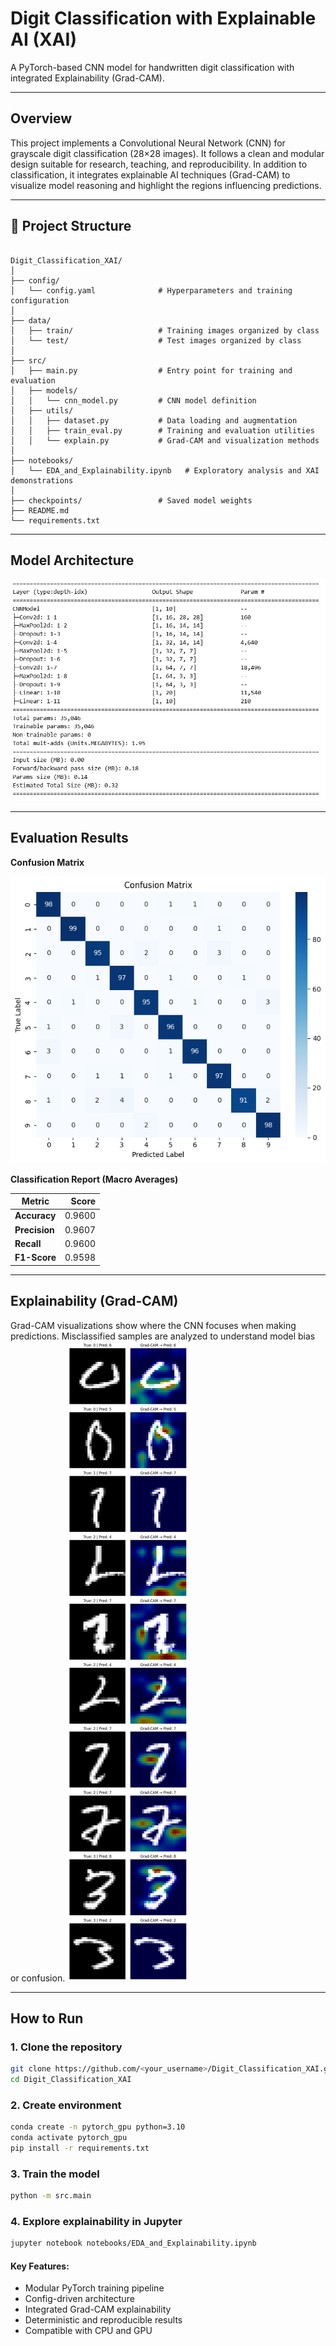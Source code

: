 # Digit Classification with Explainable AI (XAI)

A PyTorch-based CNN model for handwritten digit classification with integrated Explainability (Grad-CAM).

---

## Overview

This project implements a Convolutional Neural Network (CNN) for grayscale digit classification (28×28 images).
It follows a clean and modular design suitable for research, teaching, and reproducibility.
In addition to classification, it integrates explainable AI techniques (Grad-CAM) to visualize model reasoning and highlight the regions influencing predictions.

---

## 📁 Project Structure

<pre><code>
Digit_Classification_XAI/
│
├── config/
│   └── config.yaml              # Hyperparameters and training configuration
│
├── data/
│   ├── train/                   # Training images organized by class
│   └── test/                    # Test images organized by class
│
├── src/
│   ├── main.py                  # Entry point for training and evaluation
│   ├── models/
│   │   └── cnn_model.py         # CNN model definition
│   ├── utils/
│   │   ├── dataset.py           # Data loading and augmentation
│   │   ├── train_eval.py        # Training and evaluation utilities
│   │   └── explain.py           # Grad-CAM and visualization methods
│
├── notebooks/
│   └── EDA_and_Explainability.ipynb   # Exploratory analysis and XAI demonstrations
│
├── checkpoints/                 # Saved model weights
├── README.md
└── requirements.txt
</code></pre>


---

## Model Architecture
![architecture](docs/architecture.png)

---

## Evaluation Results

**Confusion Matrix**

![Confusion Matrix](docs/confusion_matrix.png)

**Classification Report (Macro Averages)**

| Metric      | Score   |
|--------------|---------:|
| **Accuracy** | 0.9600  |
| **Precision**| 0.9607  |
| **Recall**   | 0.9600  |
| **F1-Score** | 0.9598  |

---

## Explainability (Grad-CAM)

Grad-CAM visualizations show where the CNN focuses when making predictions.
Misclassified samples are analyzed to understand model bias or confusion.
![Grad-CAM](docs/grad-cam.png)

---

## How to Run

### 1. Clone the repository
```bash
git clone https://github.com/<your_username>/Digit_Classification_XAI.git
cd Digit_Classification_XAI
```

### 2. Create environment
```bash
conda create -n pytorch_gpu python=3.10
conda activate pytorch_gpu
pip install -r requirements.txt
```

### 3. Train the model
```bash
python -m src.main
```

### 4. Explore explainability in Jupyter
```bash
jupyter notebook notebooks/EDA_and_Explainability.ipynb
```

#### Key Features:
- Modular PyTorch training pipeline
- Config-driven architecture
- Integrated Grad-CAM explainability
- Deterministic and reproducible results
- Compatible with CPU and GPU




